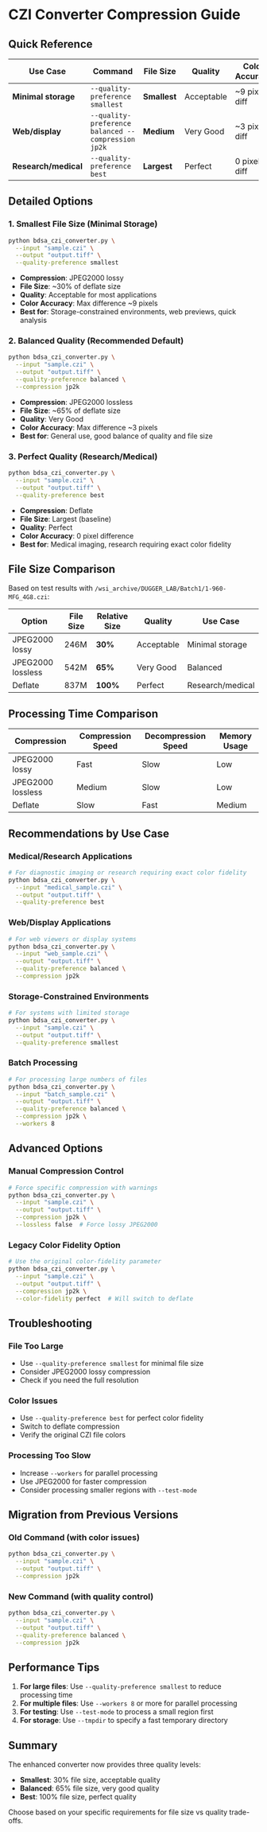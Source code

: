 # CZI Converter Compression Guide

## Quick Reference

| Use Case | Command | File Size | Quality | Color Accuracy |
|----------|---------|-----------|---------|----------------|
| **Minimal storage** | `--quality-preference smallest` | **Smallest** | Acceptable | ~9 pixel diff |
| **Web/display** | `--quality-preference balanced --compression jp2k` | **Medium** | Very Good | ~3 pixel diff |
| **Research/medical** | `--quality-preference best` | **Largest** | Perfect | 0 pixel diff |

## Detailed Options

### 1. Smallest File Size (Minimal Storage)
```bash
python bdsa_czi_converter.py \
  --input "sample.czi" \
  --output "output.tiff" \
  --quality-preference smallest
```
- **Compression**: JPEG2000 lossy
- **File Size**: ~30% of deflate size
- **Quality**: Acceptable for most applications
- **Color Accuracy**: Max difference ~9 pixels
- **Best for**: Storage-constrained environments, web previews, quick analysis

### 2. Balanced Quality (Recommended Default)
```bash
python bdsa_czi_converter.py \
  --input "sample.czi" \
  --output "output.tiff" \
  --quality-preference balanced \
  --compression jp2k
```
- **Compression**: JPEG2000 lossless
- **File Size**: ~65% of deflate size
- **Quality**: Very Good
- **Color Accuracy**: Max difference ~3 pixels
- **Best for**: General use, good balance of quality and file size

### 3. Perfect Quality (Research/Medical)
```bash
python bdsa_czi_converter.py \
  --input "sample.czi" \
  --output "output.tiff" \
  --quality-preference best
```
- **Compression**: Deflate
- **File Size**: Largest (baseline)
- **Quality**: Perfect
- **Color Accuracy**: 0 pixel difference
- **Best for**: Medical imaging, research requiring exact color fidelity

## File Size Comparison

Based on test results with `/wsi_archive/DUGGER_LAB/Batch1/1-960-MFG_4G8.czi`:

| Option | File Size | Relative Size | Quality | Use Case |
|--------|-----------|---------------|---------|----------|
| JPEG2000 lossy | 246M | **30%** | Acceptable | Minimal storage |
| JPEG2000 lossless | 542M | **65%** | Very Good | Balanced |
| Deflate | 837M | **100%** | Perfect | Research/medical |

## Processing Time Comparison

| Compression | Compression Speed | Decompression Speed | Memory Usage |
|-------------|-------------------|---------------------|--------------|
| JPEG2000 lossy | Fast | Slow | Low |
| JPEG2000 lossless | Medium | Slow | Low |
| Deflate | Slow | Fast | Medium |

## Recommendations by Use Case

### Medical/Research Applications
```bash
# For diagnostic imaging or research requiring exact color fidelity
python bdsa_czi_converter.py \
  --input "medical_sample.czi" \
  --output "output.tiff" \
  --quality-preference best
```

### Web/Display Applications
```bash
# For web viewers or display systems
python bdsa_czi_converter.py \
  --input "web_sample.czi" \
  --output "output.tiff" \
  --quality-preference balanced \
  --compression jp2k
```

### Storage-Constrained Environments
```bash
# For systems with limited storage
python bdsa_czi_converter.py \
  --input "sample.czi" \
  --output "output.tiff" \
  --quality-preference smallest
```

### Batch Processing
```bash
# For processing large numbers of files
python bdsa_czi_converter.py \
  --input "batch_sample.czi" \
  --output "output.tiff" \
  --quality-preference balanced \
  --compression jp2k \
  --workers 8
```

## Advanced Options

### Manual Compression Control
```bash
# Force specific compression with warnings
python bdsa_czi_converter.py \
  --input "sample.czi" \
  --output "output.tiff" \
  --compression jp2k \
  --lossless false  # Force lossy JPEG2000
```

### Legacy Color Fidelity Option
```bash
# Use the original color-fidelity parameter
python bdsa_czi_converter.py \
  --input "sample.czi" \
  --output "output.tiff" \
  --compression jp2k \
  --color-fidelity perfect  # Will switch to deflate
```

## Troubleshooting

### File Too Large
- Use `--quality-preference smallest` for minimal file size
- Consider JPEG2000 lossy compression
- Check if you need the full resolution

### Color Issues
- Use `--quality-preference best` for perfect color fidelity
- Switch to deflate compression
- Verify the original CZI file colors

### Processing Too Slow
- Increase `--workers` for parallel processing
- Use JPEG2000 for faster compression
- Consider processing smaller regions with `--test-mode`

## Migration from Previous Versions

### Old Command (with color issues)
```bash
python bdsa_czi_converter.py \
  --input "sample.czi" \
  --output "output.tiff" \
  --compression jp2k
```

### New Command (with quality control)
```bash
python bdsa_czi_converter.py \
  --input "sample.czi" \
  --output "output.tiff" \
  --quality-preference balanced \
  --compression jp2k
```

## Performance Tips

1. **For large files**: Use `--quality-preference smallest` to reduce processing time
2. **For multiple files**: Use `--workers 8` or more for parallel processing
3. **For testing**: Use `--test-mode` to process a small region first
4. **For storage**: Use `--tmpdir` to specify a fast temporary directory

## Summary

The enhanced converter now provides three quality levels:

- **Smallest**: 30% file size, acceptable quality
- **Balanced**: 65% file size, very good quality  
- **Best**: 100% file size, perfect quality

Choose based on your specific requirements for file size vs quality trade-offs. 
